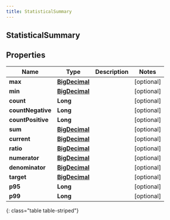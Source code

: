 ```yaml
---
title: StatisticalSummary
---
```

## StatisticalSummary


## Properties

| Name | Type | Description | Notes |
| ------------ | ------------- | ------------- | ------------- |
| **max** | <!----><!---->[**BigDecimal**](BigDecimal.html)<!----> |  |  [optional] |
| **min** | <!----><!---->[**BigDecimal**](BigDecimal.html)<!----> |  |  [optional] |
| **count** | <!----><!---->**Long**<!----> |  |  [optional] |
| **countNegative** | <!----><!---->**Long**<!----> |  |  [optional] |
| **countPositive** | <!----><!---->**Long**<!----> |  |  [optional] |
| **sum** | <!----><!---->[**BigDecimal**](BigDecimal.html)<!----> |  |  [optional] |
| **current** | <!----><!---->[**BigDecimal**](BigDecimal.html)<!----> |  |  [optional] |
| **ratio** | <!----><!---->[**BigDecimal**](BigDecimal.html)<!----> |  |  [optional] |
| **numerator** | <!----><!---->[**BigDecimal**](BigDecimal.html)<!----> |  |  [optional] |
| **denominator** | <!----><!---->[**BigDecimal**](BigDecimal.html)<!----> |  |  [optional] |
| **target** | <!----><!---->[**BigDecimal**](BigDecimal.html)<!----> |  |  [optional] |
| **p95** | <!----><!---->**Long**<!----> |  |  [optional] |
| **p99** | <!----><!---->**Long**<!----> |  |  [optional] |
{: class="table table-striped"}



